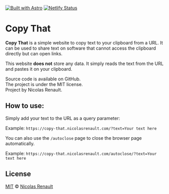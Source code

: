 [![Built with Astro](https://astro.badg.es/v2/built-with-astro/tiny.svg)](https://astro.build)
[![Netlify Status](https://api.netlify.com/api/v1/badges/431bf150-3be1-4e4f-8c91-8c80b91b8429/deploy-status)](https://app.netlify.com/sites/stately-parfait-90d4a7/deploys)

# Copy That

**Copy That** is a simple website to copy text to your clipboard from a URL. It can be used to share text on software that cannot access the clipboard directly but can open links.

This website **does not** store any data. It simply reads the text from the URL and pastes it on your clipboard.

Source code is available on GitHub.  
The project is under the MIT license.  
Project by Nicolas Renault.

## How to use: 

Simply add your text to the URL as a query parameter:

Example: `https://copy-that.nicolasrenault.com/?text=Your text here`

You can also use the `/autoclose` page to close the browser page automatically.

Example: `https://copy-that.nicolasrenault.com/autoclose/?text=Your text here`

## License

[MIT](https://github.com/NicolasRenault/portfolio/blob/main/LICENCE) © [Nicolas Renault](https://github.com/NicolasRenault)
